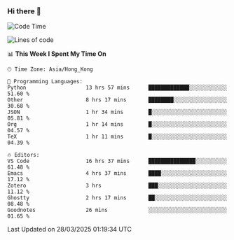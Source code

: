 ### Hi there 👋

<!--
**nicehiro/nicehiro** is a ✨ _special_ ✨ repository because its `README.md` (this file) appears on your GitHub profile.

Here are some ideas to get you started:

- 🔭 I’m currently working on ...
- 🌱 I’m currently learning ...
- 👯 I’m looking to collaborate on ...
- 🤔 I’m looking for help with ...
- 💬 Ask me about ...
- 📫 How to reach me: ...
- 😄 Pronouns: ...
- ⚡ Fun fact: ...
-->

<!--START_SECTION:waka-->
![Code Time](http://img.shields.io/badge/Code%20Time-415%20hrs%208%20mins-blue)

![Lines of code](https://img.shields.io/badge/From%20Hello%20World%20I%27ve%20Written-1.6%20million%20lines%20of%20code-blue)

📊 **This Week I Spent My Time On** 

```text
🕑︎ Time Zone: Asia/Hong_Kong

💬 Programming Languages: 
Python                   13 hrs 57 mins      █████████████░░░░░░░░░░░░   51.60 % 
Other                    8 hrs 17 mins       ████████░░░░░░░░░░░░░░░░░   30.68 % 
JSON                     1 hr 34 mins        █░░░░░░░░░░░░░░░░░░░░░░░░   05.81 % 
Org                      1 hr 14 mins        █░░░░░░░░░░░░░░░░░░░░░░░░   04.57 % 
TeX                      1 hr 11 mins        █░░░░░░░░░░░░░░░░░░░░░░░░   04.39 % 

🔥 Editors: 
VS Code                  16 hrs 37 mins      ███████████████░░░░░░░░░░   61.48 % 
Emacs                    4 hrs 37 mins       ████░░░░░░░░░░░░░░░░░░░░░   17.12 % 
Zotero                   3 hrs               ███░░░░░░░░░░░░░░░░░░░░░░   11.12 % 
Ghostty                  2 hrs 17 mins       ██░░░░░░░░░░░░░░░░░░░░░░░   08.48 % 
Goodnotes                26 mins             ░░░░░░░░░░░░░░░░░░░░░░░░░   01.65 % 
```


 Last Updated on 28/03/2025 01:19:34 UTC
<!--END_SECTION:waka-->
